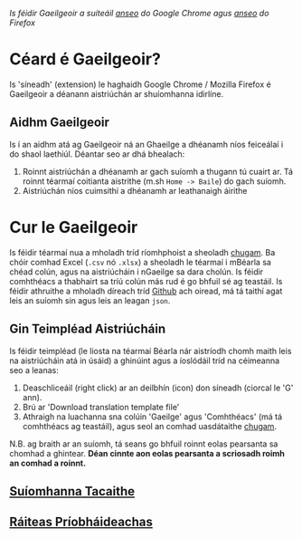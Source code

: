 *Is féidir Gaeilgeoir a suiteáil [anseo](https://chrome.google.com/webstore/detail/gaeilgeoir/boljhhcnjbdijgbledlnokiianknolel) do Google Chrome agus [anseo](https://addons.mozilla.org/ga-IE/firefox/addon/gaeilgeoir) do Firefox*

# Céard é Gaeilgeoir?

Is 'síneadh' (extension) le haghaidh Google Chrome / Mozilla Firefox é Gaeilgeoir a déanann aistriúchán ar shuíomhanna idirlíne.

## Aidhm Gaeilgeoir

Is í an aidhm atá ag Gaeilgeoir ná an Ghaeilge a dhéanamh níos feiceálaí i do shaol laethiúl. Déantar seo ar dhá bhealach:
1. Roinnt aistriúchán a dhéanamh ar gach suíomh a thugann tú cuairt ar. Tá roinnt téarmaí coitianta aistrithe (m.sh `Home -> Baile`) do gach suíomh.
1. Aistriúchán níos cuimsithí a dhéanamh ar leathanaigh áirithe

# Cur le Gaeilgeoir

Is féidir téarmaí nua a mholadh tríd ríomhphoist a sheoladh [chugam](mailto:seamusoceanainn@gmail.com). 
Ba chóir comhad Excel (`.csv` nó `.xlsx`) a sheoladh le téarmaí i mBéarla sa chéad colún, agus na aistriúcháin i nGaeilge sa dara cholún. 
Is féidir comhthéacs a thabhairt sa tríú colún más rud é go bhfuil sé ag teastáil.
Is féidir athruithe a mholadh díreach tríd [Github](https://github.com/soceanainn/gaeilgeoir) ach oiread, má tá taithí agat leis an suíomh sin agus leis an leagan `json`.

## Gin Teimpléad Aistriúcháin

Is féidir teimpléad (le liosta na téarmaí Béarla nár aistríodh chomh maith leis na aistriúcháin atá in úsáid) a ghinúint agus a íoslódáil tríd na céimeanna seo a leanas:
1. Deaschliceáil (right click) ar an deilbhín (icon) don síneadh (ciorcal le 'G' ann).
1. Brú ar 'Download translation template file'
1. Athraigh na luachanna sna colúin 'Gaeilge' agus 'Comhthéacs' (má tá comhthéacs ag teastáil), agus seol an comhad uasdátaithe [chugam](mailto:seamusoceanainn@gmail.com).

N.B. ag braith ar an suíomh, tá seans go bhfuil roinnt eolas pearsanta sa chomhad a ghintear. **Déan cinnte aon eolas pearsanta a scriosadh roimh an comhad a roinnt.** 

## [Suíomhanna Tacaithe](./sites) 
## [Ráiteas Príobháideachas](./privacy)
